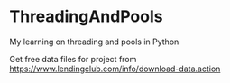 # ThreadingAndPools
My learning on threading and pools in Python

Get free data files for project from https://www.lendingclub.com/info/download-data.action
